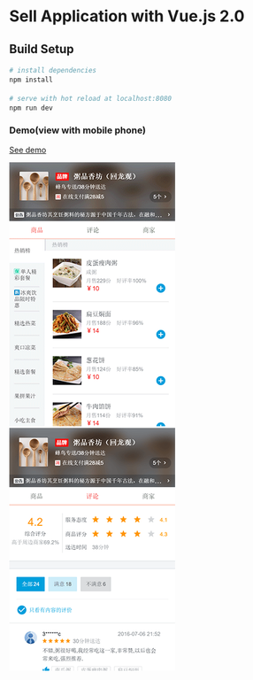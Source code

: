 # Sell Application with Vue.js 2.0

## Build Setup

``` bash
# install dependencies
npm install

# serve with hot reload at localhost:8080
npm run dev
```

### Demo(view with mobile phone)
[See demo](https://vast-cliffs-55357.herokuapp.com)

![](https://github.com/TroyBug/sellApp/blob/master/dist/static/img/thumbnail_1.png)
![](https://github.com/TroyBug/sellApp/blob/master/dist/static/img/thumbnail_3.png)


